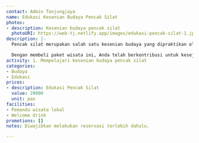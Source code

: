 ```yaml
---
contact: Admin Tanjungjaya
name: Edukasi Kesenian Budaya Pencak Silat
photos:
- description: Kesenian budaya pencak silat
  photoURI: https://web-tj.netlify.app/images/edukasi-pencak-silat-1.jpeg
description: |-
  Pencak silat merupakan salah satu kesenian budaya yang dipraktikan oleh warga lokal di kawasan sekitar Tanjung Lesung. Nikmati keseruan pertunjukan pencak silat sembari mempelajari kesenian budaya pencak silat bersama warga lokal.

  Dengan membeli paket wisata ini, Anda telah berkontribusi untuk kesejahteraan warga desa kami.
activity: 1. Mempelajari kesenian budaya pencak silat
categories:
- Budaya
- Edukasi
prices:
- description: Edukasi Pencak Silat
  value: 20000
  unit: pax
facilities:
- Pemandu wisata lokal
- Welcome drink
promotions: []
notes: Diwajibkan melakukan reservasi terlebih dahulu.

---
```

